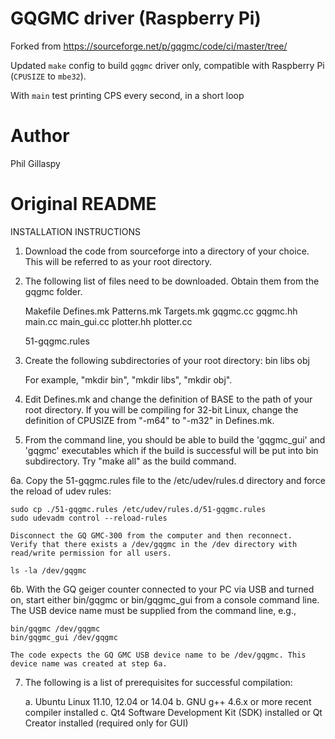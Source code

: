 # GQGMC driver (Raspberry Pi)
Forked from https://sourceforge.net/p/gqgmc/code/ci/master/tree/

Updated `make` config to build `gqgmc` driver only, compatible with Raspberry Pi (`CPUSIZE` to `mbe32`).

With `main` test printing CPS every second, in a short loop

# Author
Phil Gillaspy

# Original README

 INSTALLATION INSTRUCTIONS
 
 1. Download the code from sourceforge into a directory of your choice.
    This will be referred to as your root directory.
 
 2. The following list of files need to be downloaded. Obtain them from
    the gqgmc folder.

    Makefile
    Defines.mk
    Patterns.mk
    Targets.mk
    gqgmc.cc
    gqgmc.hh
    main.cc
    main_gui.cc
    plotter.hh
    plotter.cc

    51-gqgmc.rules
    
 3. Create the following subdirectories of your root directory:
    bin
    libs
    obj
    
    For example, "mkdir bin", "mkdir libs", "mkdir obj".
    
 4. Edit Defines.mk and change the definition of BASE to the
    path of your root directory. If you will be compiling for 32-bit
    Linux, change the definition of CPUSIZE from "-m64" to "-m32"
    in Defines.mk. 
    
 5. From the command line, you should be able to build the 
    'gqgmc_gui' and 'gqgmc' executables which if the build is successful
    will be put into bin subdirectory. Try "make all" as the build
    command. 

 6a. Copy the 51-gqgmc.rules file to the /etc/udev/rules.d directory and
    force the reload of udev rules:
    
    sudo cp ./51-gqgmc.rules /etc/udev/rules.d/51-gqgmc.rules
    sudo udevadm control --reload-rules

    Disconnect the GQ GMC-300 from the computer and then reconnect.
    Verify that there exists a /dev/gqgmc in the /dev directory with
    read/write permission for all users.

    ls -la /dev/gqgmc
 
    
 6b. With the GQ geiger counter connected to your PC via USB and turned
    on, start either bin/gqgmc or bin/gqgmc_gui from a console command
    line. The USB device name must be supplied from the command line, e.g.,

    bin/gqgmc /dev/gqgmc
    bin/gqgmc_gui /dev/gqgmc
    
    The code expects the GQ GMC USB device name to be /dev/gqgmc. This
    device name was created at step 6a.
    
 7. The following is a list of prerequisites for successful compilation:
 
    a. Ubuntu Linux 11.10, 12.04 or 14.04
    b. GNU g++ 4.6.x or more recent compiler installed
    c. Qt4 Software Development Kit (SDK) installed
       or Qt Creator installed (required only for GUI)

